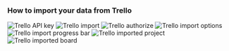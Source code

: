 ### How to import your data from Trello



<img class="pure-img" src="{{relativeRootPath}}/images/en/c04_trello_api.png" alt="Trello API key">


<img class="pure-img" src="{{relativeRootPath}}/images/en/c04_trello_import.png" alt="Trello import">


<img class="pure-img" src="{{relativeRootPath}}/images/en/c04_trello_authorize.png" alt="Trello authorize">


<img class="pure-img" src="{{relativeRootPath}}/images/en/c04_trello_import_options.png" alt="Trello import options">


<img class="pure-img" src="{{relativeRootPath}}/images/en/c04_trello_progress.png" alt="Trello import progress bar">


<img class="pure-img" src="{{relativeRootPath}}/images/en/c04_trello_done_project.png" alt="Trello imported project">


<img class="pure-img" src="{{relativeRootPath}}/images/en/c04_trello_done_board.png" alt="Trello imported board">